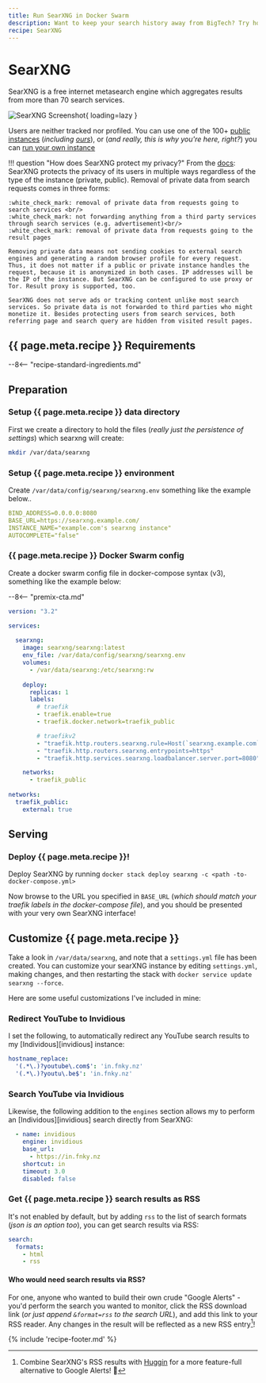 ```yaml
---
title: Run SearXNG in Docker Swarm
description: Want to keep your search history away from BigTech? Try hosting SearXNG, the private and anonymous search engine!
recipe: SearXNG
---
```


# SearXNG

SearXNG is a free internet metasearch engine which aggregates results from more than 70 search services.

![SearXNG Screenshot](/images/searxng.png){ loading=lazy }

Users are neither tracked nor profiled. You can use one of the 100+ [public instances](https://searx.space/) (*including [ours](https://searxng.fnky.nz)*), or (*and really, this is why you're here, right?*) you can [run your own instance](https://docs.searxng.org/own-instance.html)

!!! question "How does SearXNG protect my privacy?"
    From the [docs](https://docs.searxng.org/own-instance.html#how-does-searxng-protect-privacy): SearXNG protects the privacy of its users in multiple ways regardless of the type of the instance (private, public). Removal of private data from search requests comes in three forms:

    :white_check_mark: removal of private data from requests going to search services <br/>
    :white_check_mark: not forwarding anything from a third party services through search services (e.g. advertisement)<br/>
    :white_check_mark: removal of private data from requests going to the result pages

    Removing private data means not sending cookies to external search engines and generating a random browser profile for every request. Thus, it does not matter if a public or private instance handles the request, because it is anonymized in both cases. IP addresses will be the IP of the instance. But SearXNG can be configured to use proxy or Tor. Result proxy is supported, too.

    SearXNG does not serve ads or tracking content unlike most search services. So private data is not forwarded to third parties who might monetize it. Besides protecting users from search services, both referring page and search query are hidden from visited result pages.

## {{ page.meta.recipe }} Requirements

--8<-- "recipe-standard-ingredients.md"

## Preparation

### Setup {{ page.meta.recipe }} data directory

First we create a directory to hold the files (*really just the persistence of settings*) which searxng will create:

```bash
mkdir /var/data/searxng
```

### Setup {{ page.meta.recipe }} environment

Create `/var/data/config/searxng/searxng.env` something like the example below..

```yaml title="/var/data/config/searxng/searxng.env"
BIND_ADDRESS=0.0.0.0:8080
BASE_URL=https://searxng.example.com/
INSTANCE_NAME="example.com's searxng instance"
AUTOCOMPLETE="false"
```

### {{ page.meta.recipe }} Docker Swarm config

Create a docker swarm config file in docker-compose syntax (v3), something like the example below:

--8<-- "premix-cta.md"

```yaml
version: "3.2"

services:
  
  searxng:
    image: searxng/searxng:latest
    env_file: /var/data/config/searxng/searxng.env
    volumes:
      - /var/data/searxng:/etc/searxng:rw
  
    deploy:
      replicas: 1
      labels:
        # traefik
        - traefik.enable=true
        - traefik.docker.network=traefik_public

        # traefikv2
        - "traefik.http.routers.searxng.rule=Host(`searxng.example.com`)"
        - "traefik.http.routers.searxng.entrypoints=https"
        - "traefik.http.services.searxng.loadbalancer.server.port=8080"

    networks:
      - traefik_public
  
networks:
  traefik_public:
    external: true
```

## Serving

### Deploy {{ page.meta.recipe }}!

Deploy SearXNG by running ```docker stack deploy searxng -c <path -to-docker-compose.yml>```

Now browse to the URL you specified in `BASE_URL` (*which should match your traefik labels in the docker-compose file*), and you should be presented with your very own SearXNG interface!

## Customize {{ page.meta.recipe }}

Take a look in `/var/data/searxng`, and note that a `settings.yml` file has been created. You can customize your searXNG instance by editing `settings.yml`, making changes, and then restarting the stack with `docker service update searxng --force`.

Here are some useful customizations I've included in mine:

### Redirect YouTube to Invidious

I set the following, to automatically redirect any YouTube search results to my [Individous][invidious] instance:

```yaml
hostname_replace:
  '(.*\.)?youtube\.com$': 'in.fnky.nz'
  '(.*\.)?youtu\.be$': 'in.fnky.nz'
```

### Search YouTube via Invidious

Likewise, the following addition to the `engines` section allows my to perform an [Individous][invidious]  search directly from SearXNG:

```yaml
  - name: invidious
    engine: invidious
    base_url:
      - https://in.fnky.nz
    shortcut: in
    timeout: 3.0
    disabled: false
```

### Get {{ page.meta.recipe }} search results as RSS

It's not enabled by default, but by adding `rss` to the list of search formats (*json is an option too*), you can get search results via RSS:

```yaml
search:
  formats:
    - html
    - rss
```

#### Who would need search results via RSS?

For one, anyone who wanted to build their own crude "Google Alerts" - you'd perform the search you wanted to monitor, click the RSS download link (*or just append `&format=rss` to the search URL*), and add this link to your RSS reader. Any changes in the result will be reflected as a new RSS entry[^1]!

[^1]: Combine SearXNG's RSS results with [Huggin](/recipes/huginn/) for a more feature-full alternative to Google Alerts! 💪

{% include 'recipe-footer.md' %}
